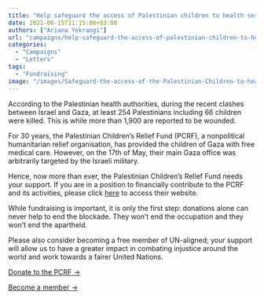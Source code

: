 ```yaml
---
title: "Help safeguard the access of Palestinian children to health services"
date: 2021-06-15T11:15:00+03:00
authors: ["Ariana Yekrangi"]
url: "campaigns/help-safeguard-the-access-of-palestinian-children-to-health-services"
categories: 
  - "Campaigns"
  - "Letters"
tags: 
  - "Fundraising"
image: "/images/Safeguard-the-access-of-the-Palestinian-Children-to-health-services.jpg"
---
```


According to the Palestinian health authorities, during the recent clashes between Israel and Gaza, at least 254 Palestinians including 66 children were killed. This is while more than 1,900 are reported to be wounded. 

For 30 years, the Palestinian Children’s Relief Fund (PCRF), a nonpolitical humanitarian relief organisation, has provided the children of Gaza with free medical care. However, on the 17th of May, their main Gaza office was arbitrarily targeted by the Israeli military. 

Hence, now more than ever, the Palestinian Children’s Relief Fund needs your support. If you are in a position to financially contribute to the PCRF and its activities, please click [here](https://pcrf1.z2systems.com/np/clients/pcrf1/donation.jsp?campaign=1680) to access their website.   

While fundraising is important, it is only the first step: donations alone can never help to end the blockade. They won’t end the occupation and they won’t end the apartheid.

Please also consider becoming a free member of UN-aligned; your support will allow us to have a greater impact in combating injustice around the world and work towards a fairer United Nations. 

[Donate to the PCRF →](//pcrf1.z2systems.com/np/clients/pcrf1/donation.jsp?campaign=1680)

[Become a member →](https://un-aligned.org/register/)

